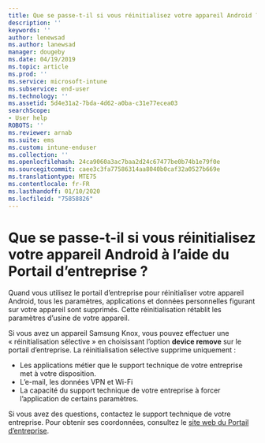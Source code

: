 ```yaml
---
title: Que se passe-t-il si vous réinitialisez votre appareil Android ? | Microsoft Docs
description: ''
keywords: ''
author: lenewsad
ms.author: lanewsad
manager: dougeby
ms.date: 04/19/2019
ms.topic: article
ms.prod: ''
ms.service: microsoft-intune
ms.subservice: end-user
ms.technology: ''
ms.assetid: 5d4e31a2-7bda-4d62-a0ba-c31e77ecea03
searchScope:
- User help
ROBOTS: ''
ms.reviewer: arnab
ms.suite: ems
ms.custom: intune-enduser
ms.collection: ''
ms.openlocfilehash: 24ca9060a3ac7baa2d24c67477be0b74b1e79f0e
ms.sourcegitcommit: caee3c3fa77586314aa8040b0caf32a0527b669e
ms.translationtype: MTE75
ms.contentlocale: fr-FR
ms.lasthandoff: 01/10/2020
ms.locfileid: "75858826"
---
```

# <a name="what-happens-if-you-reset-your-android-device-using-the-company-portal"></a>Que se passe-t-il si vous réinitialisez votre appareil Android à l’aide du Portail d’entreprise ?

Quand vous utilisez le portail d’entreprise pour réinitialiser votre appareil Android, tous les paramètres, applications et données personnelles figurant sur votre appareil sont supprimés. Cette réinitialisation rétablit les paramètres d’usine de votre appareil.

Si vous avez un appareil Samsung Knox, vous pouvez effectuer une « réinitialisation sélective » en choisissant l’option **device remove** sur le portail d’entreprise. La réinitialisation sélective supprime uniquement :

- Les applications métier que le support technique de votre entreprise met à votre disposition.
- L’e-mail, les données VPN et Wi-Fi
- La capacité du support technique de votre entreprise à forcer l’application de certains paramètres.

Si vous avez des questions, contactez le support technique de votre entreprise. Pour obtenir ses coordonnées, consultez le [site web du Portail d’entreprise](https://go.microsoft.com/fwlink/?linkid=2010980).
